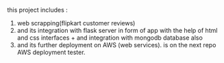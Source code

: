 this project includes : 

1. web scrapping(flipkart customer reviews) 
2. and its integration with flask server in form of app with the help of html and css interfaces + and integration with mongodb database also
3. and its further deployment on AWS (web services). is on the next repo AWS deployment tester.

